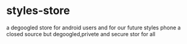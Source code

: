 # styles-store
a degoogled store for android users and for our future styles phone
a closed source but degoogled,privete and secure stor for all
